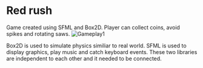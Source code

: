 # Red rush
Game created using SFML and Box2D. Player can collect coins, avoid spikes and rotating saws.
![Gameplay1](Hnet-image.gif)

Box2D is used to simulate physics similiar to real world. SFML is used to display graphics, play music and catch keyboard events. These two libraries are independent to each other and it needed to be connected.
